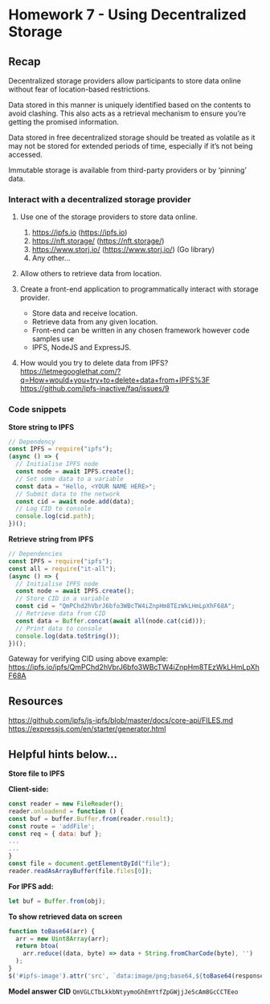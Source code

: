 # Homework 7 - Using Decentralized Storage

## Recap

Decentralized storage providers allow participants to store data online without fear of location-based restrictions.

Data stored in this manner is uniquely identified based on the contents to avoid clashing. This also acts as a retrieval mechanism to ensure you’re getting the promised information.

Data stored in free decentralized storage should be treated as volatile as it may not be stored for extended periods of time, especially if it’s not being accessed.

Immutable storage is available from third-party providers or by ‘pinning’ data.

### Interact with a decentralized storage provider

1. Use one of the storage providers to store data online.

   1. https://ipfs.io (https://ipfs.io)
   2. https://nft.storage/ (https://nft.storage/)
   3. https://www.storj.io/ (https://www.storj.io/) (Go library)
   4. Any other…

2. Allow others to retrieve data from location.

3. Create a front-end application to programmatically interact with storage provider.

   - Store data and receive location.
   - Retrieve data from any given location.
   - Front-end can be written in any chosen framework however code samples use
   - IPFS, NodeJS and ExpressJS.

4. How would you try to delete data from IPFS?
   https://letmegooglethat.com/?q=How+would+you+try+to+delete+data+from+IPFS%3F
   https://github.com/ipfs-inactive/faq/issues/9

### Code snippets

**Store string to IPFS**

```js
// Dependency
const IPFS = require("ipfs");
(async () => {
  // Initialise IPFS node
  const node = await IPFS.create();
  // Set some data to a variable
  const data = "Hello, <YOUR NAME HERE>";
  // Submit data to the network
  const cid = await node.add(data);
  // Log CID to console
  console.log(cid.path);
})();
```

**Retrieve string from IPFS**

```js
// Dependencies
const IPFS = require("ipfs");
const all = require("it-all");
(async () => {
  // Initialise IPFS node
  const node = await IPFS.create();
  // Store CID in a variable
  const cid = "QmPChd2hVbrJ6bfo3WBcTW4iZnpHm8TEzWkLHmLpXhF68A";
  // Retrieve data from CID
  const data = Buffer.concat(await all(node.cat(cid)));
  // Print data to console
  console.log(data.toString());
})();
```

Gateway for verifying CID using above example:
https://ipfs.io/ipfs/QmPChd2hVbrJ6bfo3WBcTW4iZnpHm8TEzWkLHmLpXhF68A

## Resources

https://github.com/ipfs/js-ipfs/blob/master/docs/core-api/FILES.md
https://expressjs.com/en/starter/generator.html

## Helpful hints below…

**Store file to IPFS**

**Client-side:**

```js
const reader = new FileReader();
reader.onloadend = function () {
const buf = buffer.Buffer.from(reader.result);
const route = 'addFile';
const req = { data: buf };
...
...
}
const file = document.getElementById("file");
reader.readAsArrayBuffer(file.files[0]);
```

**For IPFS add:**

```js
let buf = Buffer.from(obj);
```

**To show retrieved data on screen**

```js
function toBase64(arr) {
  arr = new Uint8Array(arr);
  return btoa(
    arr.reduce((data, byte) => data + String.fromCharCode(byte), '')
  );
}
$('#ipfs-image').attr('src', `data:image/png;base64,${toBase64(response[0]));
```

**Model answer CID**
`QmVGLCTbLkkbNtyymoGhEmYtfZpGWjjJeScAm8GcCCTEeo`
